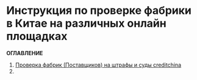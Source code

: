 # Инструкция по проверке фабрики в Китае на различных онлайн площадках
**ОГЛАВЛЕНИЕ**
1. [Проверка фабрик (Поставщиков) на штрафы и суды creditchina](#Проверка-фабрик-(Поставщиков)-на-штрафы-и-суды-creditchina)
2. 
<!--stackedit_data:
eyJoaXN0b3J5IjpbMjA0NzIxODM5OCwxOTk1OTY2MzQ2LC0zND
gxMjMxMzYsLTY1ODQ3MTQ2MCwtMjgxMjIyOTU0LC0xMzU1MTMy
OTU5LC01Mzg0MjE1MzUsLTg4NTkyNjM2MywxMzU3MzkwMjEzLC
0xMTAyNzY0MjgsLTU2NDgzMTc0NywtOTIzMDc5NzE2LC0xMzQ0
NTIwMDE3LDYwNjEyMDI2NiwtMTg3NzYxNjY2MSwxMjE4NjI1NT
M3LC0zMzk1NDcwMzgsLTIwODg3NDY2MTIsLTEyMzQ5NjM1NzQs
MTIxMjc4MjYzMF19
-->